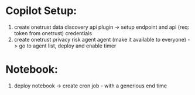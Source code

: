 # Copilot Setup:

1. create onetrust data discovery api plugin
   -> setup endpoint and api (req: token from onetrust) credentials
2. create onetrust privacy risk agent agent (make it available to everyone)
   -> go to agent list, deploy and enable timer

# Notebook:

1. deploy notebook
   -> create cron job - with a generious end time
